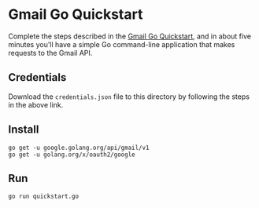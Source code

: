 # Gmail Go Quickstart

Complete the steps described in the [Gmail Go Quickstart](https://developers.google.com/gmail/api/quickstart/go), and in about five minutes you'll have a simple Go command-line application that makes requests to the Gmail API.

## Credentials

Download the `credentials.json` file to this directory by following the steps in the above link.

## Install

```
go get -u google.golang.org/api/gmail/v1
go get -u golang.org/x/oauth2/google
```

## Run

`go run quickstart.go`
